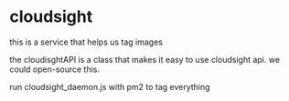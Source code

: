 # cloudsight

this is a service that helps us tag images

the cloudisghtAPI is a class that makes it easy to use cloudsight api.  we could open-source this.

run cloudsight_daemon.js with pm2 to tag everything
